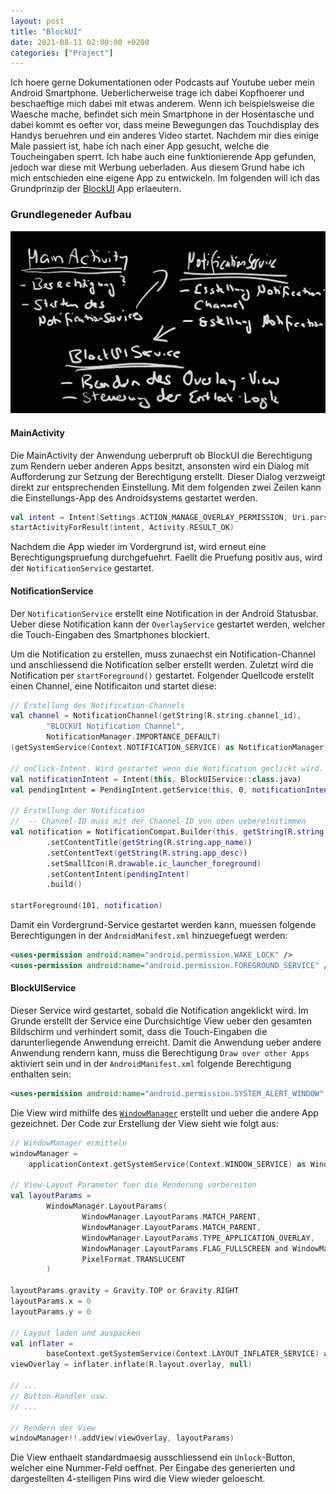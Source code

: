```yaml
---
layout: post
title: "BlockUI"
date: 2021-08-11 02:00:00 +0200
categories: ["Project"]
---
```

Ich hoere gerne Dokumentationen oder Podcasts auf Youtube ueber mein Android Smartphone. Ueberlicherweise trage ich dabei Kopfhoerer und beschaeftige mich dabei mit etwas anderem. Wenn ich beispielsweise die Waesche mache, befindet sich mein Smartphone in der Hosentasche und dabei kommt es oefter vor, dass meine Bewegungen das Touchdisplay des Handys beruehren und ein anderes Video startet. Nachdem mir dies einige Male passiert ist, habe ich nach einer App gesucht, welche die Toucheingaben sperrt. Ich habe auch eine funktionierende App gefunden, jedoch war diese mit Werbung ueberladen. Aus diesem Grund habe ich mich entschieden eine eigene App zu entwickeln. Im folgenden will ich das Grundprinzip der [BlockUI](https://github.com/matseee/block-ui) App erlaeutern. 

### Grundlegeneder Aufbau
![Block-UI Overview](/assets/images/2021-08-11_blockui_overview.png)

#### MainActivity
Die MainActivity der Anwendung ueberpruft ob BlockUI die Berechtigung zum Rendern ueber anderen Apps besitzt, ansonsten wird ein Dialog mit Aufforderung zur Setzung der Berechtigung erstellt. Dieser Dialog verzweigt direkt zur entsprechenden Einstellung. Mit dem folgenden zwei Zeilen kann die Einstellungs-App des Androidsystems gestartet werden.

```kotlin
val intent = Intent(Settings.ACTION_MANAGE_OVERLAY_PERMISSION, Uri.parse("package:$packageName"))
startActivityForResult(intent, Activity.RESULT_OK)
```
Nachdem die App wieder im Vordergrund ist, wird erneut eine Berechtigungspruefung durchgefuehrt. Faellt die Pruefung positiv aus, wird der `NotificationService` gestartet.

#### NotificationService
Der `NotificationService` erstellt eine Notification in der Android Statusbar. Ueber diese Notification kann der `OverlayService` gestartet werden, welcher die Touch-Eingaben des Smartphones blockiert.

Um die Notification zu erstellen, muss zunaechst ein Notification-Channel und anschliessend die Notification selber erstellt werden. Zuletzt wird die Notification per `startForeground()` gestartet. Folgender Quellcode erstellt einen Channel, eine Notificaiton und startet diese:

```kotlin
// Erstellung des Notification-Channels
val channel = NotificationChannel(getString(R.string.channel_id),
        "BLOCKUI Notification Channel",
        NotificationManager.IMPORTANCE_DEFAULT)
(getSystemService(Context.NOTIFICATION_SERVICE) as NotificationManager).createNotificationChannel(channel)

// onClick-Intent. Wird gestartet wenn die Notification geclickt wird.
val notificationIntent = Intent(this, BlockUIService::class.java)
val pendingIntent = PendingIntent.getService(this, 0, notificationIntent, 0)

// Erstellung der Notification
//  -- Channel-ID muss mit der Channel-ID von oben uebereinstimmen
val notification = NotificationCompat.Builder(this, getString(R.string.channel_id))
        .setContentTitle(getString(R.string.app_name))
        .setContentText(getString(R.string.app_desc))
        .setSmallIcon(R.drawable.ic_launcher_foreground)
        .setContentIntent(pendingIntent)
        .build()

startForeground(101, notification)
```
Damit ein Vordergrund-Service gestartet werden kann, muessen folgende Berechtigungen in der `AndroidManifest.xml` hinzuegefuegt werden:
```xml
<uses-permission android:name="android.permission.WAKE_LOCK" />
<uses-permission android:name="android.permission.FOREGROUND_SERVICE" />
```

#### BlockUIService
Dieser Service wird gestartet, sobald die Notification angeklickt wird. Im Grunde erstellt der Service eine Durchsichtige View ueber den gesamten Bildschirm und verhindert somit, dass die Touch-Eingaben die darunterliegende Anwendung erreicht. Damit die Anwendung ueber andere Anwendung rendern kann, muss die Berechtigung `Draw over other Apps` aktiviert sein und in der `AndroidManifest.xml` folgende Berechtigung enthalten sein:
```xml
<uses-permission android:name="android.permission.SYSTEM_ALERT_WINDOW" />
```

Die View wird mithilfe des [`WindowManager`](https://developer.android.com/reference/android/view/WindowManager?hl=en) erstellt und ueber die andere App gezeichnet. Der Code zur Erstellung der View sieht wie folgt aus:
```kotlin
// WindowManager ermitteln
windowManager =
    applicationContext.getSystemService(Context.WINDOW_SERVICE) as WindowManager?

// View-Layout Parameter fuer die Renderung vorbereiten
val layoutParams =
        WindowManager.LayoutParams(
                WindowManager.LayoutParams.MATCH_PARENT,
                WindowManager.LayoutParams.MATCH_PARENT,
                WindowManager.LayoutParams.TYPE_APPLICATION_OVERLAY,
                WindowManager.LayoutParams.FLAG_FULLSCREEN and WindowManager.LayoutParams.FLAG_LAYOUT_IN_SCREEN,
                PixelFormat.TRANSLUCENT
        )

layoutParams.gravity = Gravity.TOP or Gravity.RIGHT
layoutParams.x = 0
layoutParams.y = 0

// Layout laden und auspacken
val inflater =
        baseContext.getSystemService(Context.LAYOUT_INFLATER_SERVICE) as LayoutInflater
viewOverlay = inflater.inflate(R.layout.overlay, null)

// ...
// Button-Handler usw.
// ...

// Rendern der View
windowManager!!.addView(viewOverlay, layoutParams)
```

Die View enthaelt standardmaesig ausschliessend ein `Unlock`-Button, welcher eine Nummer-Feld oeffnet. Per Eingabe des generierten und dargestellten 4-stelligen Pins wird die View wieder geloescht. 